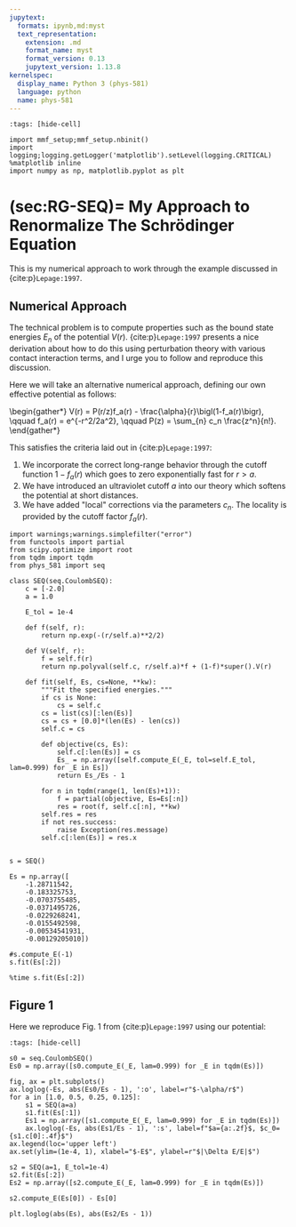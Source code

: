 ```yaml
---
jupytext:
  formats: ipynb,md:myst
  text_representation:
    extension: .md
    format_name: myst
    format_version: 0.13
    jupytext_version: 1.13.8
kernelspec:
  display_name: Python 3 (phys-581)
  language: python
  name: phys-581
---
```


```{code-cell} ipython3
:tags: [hide-cell]

import mmf_setup;mmf_setup.nbinit()
import logging;logging.getLogger('matplotlib').setLevel(logging.CRITICAL)
%matplotlib inline
import numpy as np, matplotlib.pyplot as plt
```

(sec:RG-SEQ)=
My Approach to Renormalize The Schrödinger Equation
===================================================

This is my numerical approach to work through the example discussed in {cite:p}`Lepage:1997`.

## Numerical Approach

The technical problem is to compute properties such as the bound state energies $E_n$ of
the potential $V(r)$. {cite:p}`Lepage:1997` presents a nice derivation about how to do
this using perturbation theory with various contact interaction terms, and I urge you to
follow and reproduce this discussion.

Here we will take an alternative numerical approach, defining our own effective
potential as follows:

\begin{gather*}
  V(r) = P(r/z)f_a(r) - \frac{\alpha}{r}\bigl(1-f_a(r)\bigr), \qquad
  f_a(r) = e^{-r^2/2a^2}, \qquad
  P(z) = \sum_{n} c_n \frac{z^n}{n!}.
\end{gather*}

This satisfies the criteria laid out in {cite:p}`Lepage:1997`:

1. We incorporate the correct long-range behavior through the cutoff function $1-f_a(r)$
   which goes to zero exponentially fast for $r>a$.
2. We have introduced an ultraviolet cutoff $a$ into our theory which softens the
   potential at short distances.
3. We have added "local" corrections via the parameters $c_n$.  The locality is provided
   by the cutoff factor $f_a(r)$.

```{code-cell} ipython3
import warnings;warnings.simplefilter("error")
from functools import partial
from scipy.optimize import root
from tqdm import tqdm
from phys_581 import seq

class SEQ(seq.CoulombSEQ):
    c = [-2.0]
    a = 1.0
    
    E_tol = 1e-4
    
    def f(self, r):
        return np.exp(-(r/self.a)**2/2)
        
    def V(self, r):
        f = self.f(r)
        return np.polyval(self.c, r/self.a)*f + (1-f)*super().V(r)
    
    def fit(self, Es, cs=None, **kw):
        """Fit the specified energies."""
        if cs is None:
            cs = self.c
        cs = list(cs)[:len(Es)]
        cs = cs + [0.0]*(len(Es) - len(cs))
        self.c = cs
        
        def objective(cs, Es):
            self.c[:len(Es)] = cs
            Es_ = np.array([self.compute_E(_E, tol=self.E_tol, lam=0.999) for _E in Es])
            return Es_/Es - 1
        
        for n in tqdm(range(1, len(Es)+1)):
            f = partial(objective, Es=Es[:n])
            res = root(f, self.c[:n], **kw)
        self.res = res
        if not res.success:
            raise Exception(res.message)
        self.c[:len(Es)] = res.x

        
s = SEQ()

Es = np.array([
    -1.28711542, 
    -0.183325753,
    -0.0703755485,
    -0.0371495726,
    -0.0229268241,
    -0.0155492598,
    -0.00534541931,
    -0.00129205010])
```

```{code-cell} ipython3
#s.compute_E(-1)
s.fit(Es[:2])
```

```{code-cell} ipython3
%time s.fit(Es[:2])
```

## Figure 1

Here we reproduce Fig. 1 from {cite:p}`Lepage:1997` using our potential:

```{code-cell} ipython3
:tags: [hide-cell]

s0 = seq.CoulombSEQ()
Es0 = np.array([s0.compute_E(_E, lam=0.999) for _E in tqdm(Es)])

fig, ax = plt.subplots()
ax.loglog(-Es, abs(Es0/Es - 1), ':o', label=r"$-\alpha/r$")
for a in [1.0, 0.5, 0.25, 0.125]:
    s1 = SEQ(a=a)
    s1.fit(Es[:1])
    Es1 = np.array([s1.compute_E(_E, lam=0.999) for _E in tqdm(Es)])
    ax.loglog(-Es, abs(Es1/Es - 1), ':s', label=f"$a={a:.2f}$, $c_0={s1.c[0]:.4f}$")
ax.legend(loc='upper left')
ax.set(ylim=(1e-4, 1), xlabel="$-E$", ylabel=r"$|\Delta E/E|$")
```

```{code-cell} ipython3
s2 = SEQ(a=1, E_tol=1e-4)
s2.fit(Es[:2])
Es2 = np.array([s2.compute_E(_E, lam=0.999) for _E in tqdm(Es)])
```

```{code-cell} ipython3
s2.compute_E(Es[0]) - Es[0]
```

```{code-cell} ipython3
plt.loglog(abs(Es), abs(Es2/Es - 1))
```

[Manim Community]: <https://www.manim.community/>
[Jacobi elliptic functions]: <https://en.wikipedia.org/wiki/Jacobi_elliptic_functions>
[glue]: <https://myst-nb.readthedocs.io/en/latest/use/glue.html>
[MyST]: <https://myst-parser.readthedocs.io/en/latest/> "MyST - Markedly Structured Text"
[Sphinx]: <https://www.sphinx-doc.org/>
[Markdown]: <https://daringfireball.net/projects/markdown/>
[MyST Cheatsheet]: <https://jupyterbook.org/reference/cheatsheet.html>
[Jupyter Book]: <https://jupyterbook.org>
[Jupyter Book with Sphinx]: <https://jupyterbook.org/sphinx/index.html>
[Jupyter]: <https://jupyter.org> "Jupyter"
[Jupytext]: <https://jupytext.readthedocs.io> "Jupyter Notebooks as Markdown Documents, Julia, Python or R Scripts"
[MySt-NB]: <https://myst-nb.readthedocs.io>
[Liouville's Theorem]: <https://en.wikipedia.org/wiki/Liouville%27s_theorem_(Hamiltonian)>
[Laplace-Beltrami operator]: <https://en.wikipedia.org/wiki/Laplace%E2%80%93Beltrami_operator>
[angular momentum operator]: <https://en.wikipedia.org/wiki/Angular_momentum_operator>
[hydrogenic atoms]: <https://en.wikipedia.org/wiki/Hydrogen-like_atom>
[Bessel function]: <https://en.wikipedia.org/wiki/Bessel_function>
[orthogonal polynomials]: <https://en.wikipedia.org/wiki/Orthogonal_polynomials>
